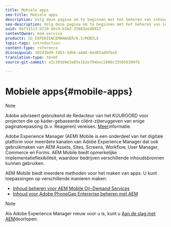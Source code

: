 ```yaml
---
title: Mobiele apps
seo-title: Mobiele apps
description: Volg deze pagina om te beginnen met het beheren van inhoud voor mobiele apps.
seo-description: Volg deze pagina om te beginnen met het beheren van inhoud voor mobiele apps.
uuid: 0ef31513-b720-46cb-b162-35883ae48912
contentOwner: msm-service
products: SG_EXPERIENCEMANAGER/6.5/MOBILE
topic-tags: introduction
content-type: reference
discoiquuid: 302d1bd9-fdb3-4db6-a446-6ed85ad9fba5
translation-type: tm+mt
source-git-commit: a3c303d4e3a85e1b2e794bec2006c335056309fb

---
```



# Mobiele apps{#mobile-apps}

>[!NOTE]
>
>Adobe adviseert gebruikend de Redacteur van het KUUROORD voor projecten die op kader-gebaseerde cliënt-zijteruggeven van enige paginatoepassing (b.v. Reageren) vereisen. [Meer](/help/sites-developing/spa-overview.md)informatie.

Adobe Experience Manager (AEM) Mobile is een onderdeel van het digitale platform voor meerdere kanalen van Adobe Experience Manager dat ook gebruikmaken van AEM Assets, Sites, Screens, Workflow, User Manager, Commerce en Forms. AEM Mobile biedt opmerkelijke implementatieflexibiliteit, waardoor bedrijven verschillende inhoudsbronnen kunnen gebruiken.

AEM Mobile biedt meerdere methoden voor het maken van apps. U kunt toepassingen op verschillende manieren maken:

* [Inhoud beheren voor AEM Mobile On-Demand Services](/help/mobile/aem-mobile.md)
* [Inhoud voor Adobe PhoneGap Enterprise beheren met AEM](/help/mobile/administer-phonegap.md)

>[!NOTE]
>
>Als Adobe Experience Manager nieuw voor u is, kunt u [Aan de slag met AEM](/help/sites-deploying/deploy.md)doorlopen.

